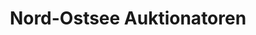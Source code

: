 ---
title: "Nord-Ostsee Auktionatoren"
url: /fehmarn/nord-ostsee-auktionatoren/
shop: Gebrauchtwaren
---
